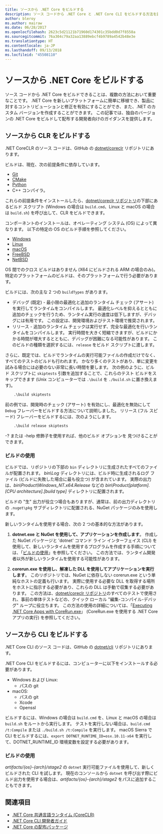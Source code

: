 ```yaml
---
title: ソースから .NET Core をビルドする
description: ソース コードから .NET Core と .NET Core CLI をビルドする方法を説明します。
author: bleroy
ms.author: mairaw
ms.date: 06/28/2017
ms.openlocfilehash: 2623c5d21121b71960d174301c35bdd0d7f8558a
ms.sourcegitcommit: 76a304c79a32aa13889ebcf4b9789a4542b48e3e
ms.translationtype: HT
ms.contentlocale: ja-JP
ms.lasthandoff: 09/13/2018
ms.locfileid: "45508110"
---
```

# <a name="build-net-core-from-source"></a>ソースから .NET Core をビルドする

ソース コードから .NET Core をビルドできることは、複数の方法において重要なことです。 .NET Core を新しいプラットフォームに簡単に移植でき、製品に対するコントリビューションと修正を有効にすることができ、また、.NET のカスタム バージョンを作成することができます。
この記事では、独自のバージョンの .NET Core をビルドして配布する開発者向けのガイダンスを提供します。

## <a name="build-the-clr-from-source"></a>ソースから CLR をビルドする

.NET CoreCLR のソース コードは、GitHub の [dotnet/coreclr](https://github.com/dotnet/coreclr/) リポジトリにあります。

ビルドは、現在、次の前提条件に依存しています。

* [Git](https://git-scm.com/)
* [CMake](https://cmake.org/)
* [Python](https://www.python.org/)
* C++ コンパイラ。

これらの前提条件をインストールしたら、[dotnet/coreclr リポジトリ](https://github.com/dotnet/coreclr/)の下部にあるビルド スクリプト (Windows の場合は `build.cmd`、Linux と macOS の場合は `build.sh`) を呼び出して、CLR をビルドできます。

コンポーネントのインストールは、オペレーティング システム (OS) によって異なります。 以下の特定の OS のビルド手順を参照してください。

* [Windows](https://github.com/dotnet/coreclr/blob/master/Documentation/building/windows-instructions.md)
* [Linux](https://github.com/dotnet/coreclr/blob/master/Documentation/building/linux-instructions.md)
* [macOS](https://github.com/dotnet/coreclr/blob/master/Documentation/building/osx-instructions.md)
* [FreeBSD](https://github.com/dotnet/coreclr/blob/master/Documentation/building/freebsd-instructions.md)
* [NetBSD](https://github.com/dotnet/coreclr/blob/master/Documentation/building/netbsd-instructions.md)

OS 間でのクロス ビルドはありません (X64 にビルドされる ARM の場合のみ)。  
特定のプラットフォームのビルドは、そのプラットフォームで行う必要があります。  

ビルドには、次の主な 2 つの `buildTypes` があります。

* デバッグ (既定) - 最小限の最適化と追加のランタイム チェック (アサート) を実行してランタイムをコンパイルします。 最適化レベルを抑えるとともに追加のチェックを行うため、ランタイム実行の速度は低下しますが、デバッグには有用です。 この設定は、開発環境およびテスト環境で推奨されます。
* リリース - 追加のランタイム チェックは実行せず、完全な最適化を行いランタイムをコンパイルします。 実行時間を大きく短縮できますが、ビルドにかかる時間が増大するとともに、デバッグが困難になる可能性があります。 このビルドの種類を選択するには、`release` をビルド スクリプトに渡します。

さらに、既定では、ビルドでランタイムの実行可能ファイルの作成だけでなく、すべてのテストのビルドも行われます。
かなり多くのテストがあり、単に変更を試みる場合には必要のない非常に長い時間を要します。
次の例のように、ビルド スクリプトに `skiptests` 引数を追加することで、これらのテスト ビルドをスキップできます (Unix コンピューターでは `.\build` を `./build.sh` に置き換えます)。

```bat
    .\build skiptests
```

前の例では、開発時のチェック (アサート) を有効にし、最適化を無効にして `Debug` フレーバーをビルドする方法について説明しました。 リリース (フル スピード) フレーバーをビルドするには、次のようにします。

```bat
    .\build release skiptests
```

-? または -help 修飾子を使用すれば、他のビルド オプションを 見つけることができます。

### <a name="using-your-build"></a>ビルドの使用

ビルドでは、リポジトリの下部の `bin` ディレクトリに生成されたすべてのファイルが配置されます。
*bin\Log* ディレクトリには、ビルド時に生成されるログ ファイル (ビルドに失敗した場合に最も役立つ) が含まれています。
実際の出力は、*bin\Product\Windows_NT.x64.Release* などの *bin\Product\[platform].[CPU architecture].[build type]* ディレクトリに配置されます。

ビルドの "生" 出力が役立つ場合もありますが、通常は、前の出力ディレクトリの `.nuget\pkg` サブディレクトリに配置される、NuGet パッケージのみを使用します。

新しいランタイムを使用する場合、次の 2 つの基本的な方法があります。

 1. **dotnet.exe と NuGet を使用して、アプリケーションを作成します**。
    作成した NuGet パッケージと 'dotnet' コマンド ライン インターフェイス (CLI) を使用して、新しいランタイムを使用するプログラムを作成する手順については、「[ビルドの使用](https://github.com/dotnet/coreclr/blob/master/Documentation/workflow/UsingYourBuild.md)」を参照してください。 この方法では、ランタイム開発者以外が新しいランタイムを使用する可能性があります。

 2. **corerun.exe を使用し、解凍した DLL を使用してアプリケーションを実行します**。
    このリポジトリでは、NuGet に依存しない corerun.exe という単純なホストの定義も行います。
    実際に使用する必要な DLL を取得する場所をホストに指示する必要があり、これらの DLL は手動で収集する必要があります。
    この方法は、[dotnet/coreclr リポジトリ](https://github.com/dotnet/coreclr)のすべてのテストで使用され、事前の単体テストなどの、クイック ローカル "編集-コンパイル-デバッグ" ループに役立ちます。
    この方法の使用の詳細については、「[Executing .NET Core Apps with CoreRun.exe](https://github.com/dotnet/coreclr/blob/master/Documentation/workflow/UsingCoreRun.md)」 (CoreRun.exe を使用する .NET Core アプリの実行) を参照してください。

## <a name="build-the-cli-from-source"></a>ソースから CLI をビルドする

.NET Core CLI のソース コードは、GitHub の [dotnet/cli](https://github.com/dotnet/cli/) リポジトリにあります。

.NET Core CLI をビルドするには、コンピューターに以下をインストールする必要があります。

* Windows および Linux:
  * パスの git
* macOS:
  * パスの git
  * Xcode
  * Openssl

ビルドするには、Windows の場合は `build.cmd` を、Linux と macOS の場合は `build.sh` をルートから実行します。 テストを実行しない場合は、`build.cmd /t:Compile` または `./build.sh /t:Compile` を実行します。 macOS Sierra で CLI をビルドするには、`export DOTNET_RUNTIME_ID=osx.10.11-x64` を実行して、DOTNET_RUNTIME_ID 環境変数を設定する必要があります。

### <a name="using-your-build"></a>ビルドの使用

*artifacts/{os}-{arch}/stage2* の `dotnet` 実行可能ファイルを使用して、新しくビルドされた CLI を試します。 現在のコンソールから `dotnet` を呼び出す際にビルド出力を使用する場合は、*artifacts/{os}-{arch}/stage2* をパスに追加することもできます。

## <a name="see-also"></a>関連項目

* [.NET Core 共通言語ランタイム (CoreCLR)](https://github.com/dotnet/coreclr/blob/master/README.md)
* [.NET Core CLI 開発者ガイド](https://github.com/dotnet/cli/blob/master/Documentation/project-docs/developer-guide.md)
* [.NET Core の配布パッケージ](./distribution-packaging.md)
